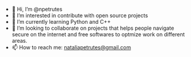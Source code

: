 - 👋 Hi, I’m @npetrutes
- 👀 I’m interested in contribute with open source projects
- 🌱 I’m currently learning Python and C++
- 💞️ I’m looking to collaborate on projects that helps people navigate secure on the internet and free softwares to optmize work on different areas.  
- 📫 How to reach me: nataliapetrutes@gmail.com


